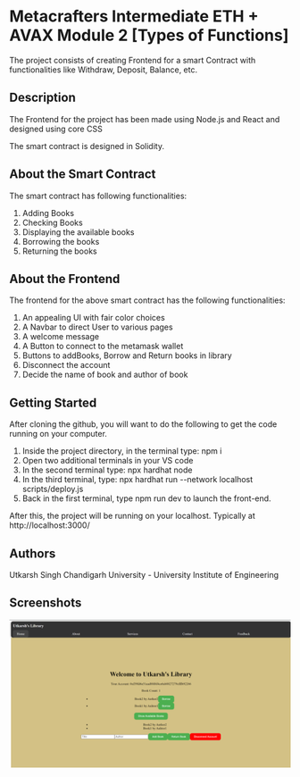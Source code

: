 # Metacrafters Intermediate ETH + AVAX Module 2 [Types of Functions]
The project consists of creating Frontend for a smart Contract with functionalities like Withdraw, Deposit, Balance, etc.

## Description

The Frontend for the project has been made using Node.js and React and designed using core CSS

The smart contract is designed in Solidity.

## About the Smart Contract
The smart contract has following functionalities:
1. Adding Books
2. Checking Books
3. Displaying the available books
4. Borrowing the books
5. Returning the books

## About the Frontend
The frontend for the above smart contract has the following functionalities:
1. An appealing UI with fair color choices
2. A Navbar to direct User to various pages
3. A welcome message
4. A Button to connect to the metamask wallet
5. Buttons to addBooks, Borrow and Return books in library
6. Disconnect the account
7. Decide the name of book and author of book

## Getting Started

After cloning the github, you will want to do the following to get the code running on your computer.

1. Inside the project directory, in the terminal type: npm i
2. Open two additional terminals in your VS code
3. In the second terminal type: npx hardhat node
4. In the third terminal, type: npx hardhat run --network localhost scripts/deploy.js
5. Back in the first terminal, type npm run dev to launch the front-end.

After this, the project will be running on your localhost. 
Typically at http://localhost:3000/

## Authors
Utkarsh Singh
Chandigarh University - University Institute of Engineering

## Screenshots

![alt text](image.png)





